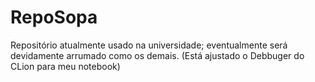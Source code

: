 # RepoSopa
Repositório atualmente usado na universidade; eventualmente será devidamente arrumado como os demais.
(Está ajustado o Debbuger do CLion para meu notebook)